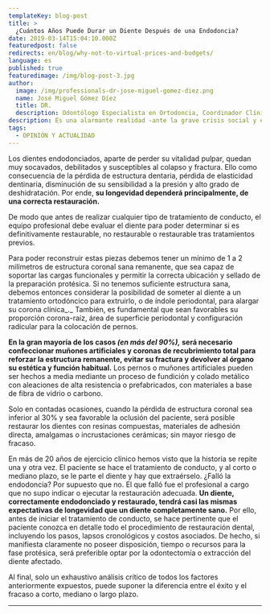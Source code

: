 ```yaml
---
templateKey: blog-post
title: >
  ¿Cuántos Años Puede Durar un Diente Después de una Endodoncia?
date: 2019-03-14T15:04:10.000Z
featuredpost: false
redirects: en/blog/why-not-to-virtual-prices-and-budgets/
language: es
published: true
featuredimage: /img/blog-post-3.jpg
author: 
  image: /img/professionals-dr-jose-miguel-gomez-diez.png
  name: José Miguel Gómez Díez
  title: DR.
  description: Odontólogo Especialista en Ortodoncia, Coordinador Clínico de DENTAL VIP, Especialidades Odontológicas s.c. y verdadero apasionado del análisis, discusión, comunicación y difusión de la información científica.
description: Es una alarmante realidad -ante la grave crisis social y económica que vivimos- el hecho de que cada vez más personas llamen o escriban correos a las clínicas dentales, como si de tiendas por departamento se tratase, con la única intención de indagar sobre los precios “aproximados” de los tratamientos odontológicos más frecuentes y
tags:
  - OPINIÓN Y ACTUALIDAD
---
```


Los dientes endodonciados, aparte de perder su vitalidad pulpar, quedan muy socavados, debilitados y susceptibles al colapso y fractura. Ello como consecuencia de la pérdida de estructura dentaria, pérdida de elasticidad dentinaria, disminución de su sensibilidad a la presión y alto grado de deshidratación. Por ende, **su longevidad dependerá principalmente, de una correcta restauración.**

De modo que antes de realizar cualquier tipo de tratamiento de conducto, el equipo profesional debe evaluar el diente para poder determinar si es definitivamente restaurable, no restaurable o restaurable tras tratamientos previos.

Para poder reconstruir estas piezas debemos tener un mínimo de 1 a 2 milímetros de estructura coronal sana remanente, que sea capaz de soportar las cargas funcionales y permitir la correcta ubicación y sellado de la preparación protésica. Si no tenemos suficiente estructura sana, debemos entonces considerar la posibilidad de someter al diente a un tratamiento ortodóncico para extruirlo, o de índole periodontal, para alargar su corona clínica_._ También, es fundamental que sean favorables su proporción corona-raíz, área de superficie periodontal y configuración radicular para la colocación de pernos.

**En la gran mayoría de los casos _(en más del 90%),_ será necesario confeccionar muñones artificiales y coronas de recubrimiento total para reforzar la estructura remanente, evitar su fractura y devolver al órgano su estética y función habitual.** Los pernos o muñones artificiales pueden ser hechos a media mediante un proceso de fundición y colado metálico con aleaciones de alta resistencia o prefabricados, con materiales a base de fibra de vidrio o carbono.

Solo en contadas ocasiones, cuando la pérdida de estructura coronal sea inferior al 30% y sea favorable la oclusión del paciente, será posible restaurar los dientes con resinas compuestas, materiales de adhesión directa, amalgamas o incrustaciones cerámicas; sin mayor riesgo de fracaso.

En más de 20 años de ejercicio clínico hemos visto que la historia se repite una y otra vez. El paciente se hace el tratamiento de conducto, y al corto o mediano plazo, se le parte el diente y hay que extraérselo. ¿Falló la endodoncia? Por supuesto que no. El que falló fue el profesional a cargo que no supo indicar o ejecutar la restauración adecuada. **Un diente, correctamente endodonciado y restaurado, tendrá casi las mismas expectativas de longevidad que un diente completamente sano.** Por ello, antes de iniciar el tratamiento de conducto, se hace pertinente que el paciente conozca en detalle todo el procedimiento de restauración dental, incluyendo los pasos, lapsos cronológicos y costos asociados. De hecho, si manifiesta claramente no poseer disposición, tiempo o recursos para la fase protésica, será preferible optar por la odontectomía o extracción del diente afectado.

Al final, solo un exhaustivo análisis crítico de todos los factores anteriormente expuestos, puede suponer la diferencia entre el éxito y el fracaso a corto, mediano o largo plazo.

* * *
